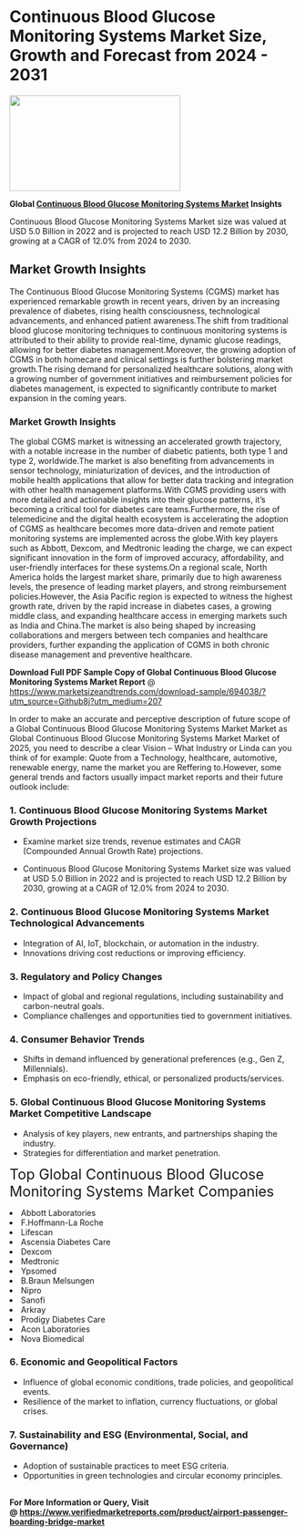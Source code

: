 <H1>Continuous Blood Glucose Monitoring Systems Market Size, Growth and Forecast from 2024 - 2031</H1><img class="aligncenter size-medium wp-image-584254" src="https://thirdeyenews.in/wp-content/uploads/2024/09/Global-Market-Research-300x168.jpeg" alt="" width="300" height="168" /><p><strong>Global&nbsp;<a href="https://www.marketsizeandtrends.com/download-sample/694038/?utm_source=Github8j?utm_medium=207">Continuous Blood Glucose Monitoring Systems Market</a> Insights</strong></p><p>Continuous Blood Glucose Monitoring Systems Market size was valued at USD 5.0 Billion in 2022 and is projected to reach USD 12.2 Billion by 2030, growing at a CAGR of 12.0% from 2024 to 2030.</p><p><h2>Market Growth Insights</h2> The Continuous Blood Glucose Monitoring Systems (CGMS) market has experienced remarkable growth in recent years, driven by an increasing prevalence of diabetes, rising health consciousness, technological advancements, and enhanced patient awareness.The shift from traditional blood glucose monitoring techniques to continuous monitoring systems is attributed to their ability to provide real-time, dynamic glucose readings, allowing for better diabetes management.Moreover, the growing adoption of CGMS in both homecare and clinical settings is further bolstering market growth.The rising demand for personalized healthcare solutions, along with a growing number of government initiatives and reimbursement policies for diabetes management, is expected to significantly contribute to market expansion in the coming years. <h3>Market Growth Insights</h3> The global CGMS market is witnessing an accelerated growth trajectory, with a notable increase in the number of diabetic patients, both type 1 and type 2, worldwide.The market is also benefiting from advancements in sensor technology, miniaturization of devices, and the introduction of mobile health applications that allow for better data tracking and integration with other health management platforms.With CGMS providing users with more detailed and actionable insights into their glucose patterns, it’s becoming a critical tool for diabetes care teams.Furthermore, the rise of telemedicine and the digital health ecosystem is accelerating the adoption of CGMS as healthcare becomes more data-driven and remote patient monitoring systems are implemented across the globe.With key players such as Abbott, Dexcom, and Medtronic leading the charge, we can expect significant innovation in the form of improved accuracy, affordability, and user-friendly interfaces for these systems.On a regional scale, North America holds the largest market share, primarily due to high awareness levels, the presence of leading market players, and strong reimbursement policies.However, the Asia Pacific region is expected to witness the highest growth rate, driven by the rapid increase in diabetes cases, a growing middle class, and expanding healthcare access in emerging markets such as India and China.The market is also being shaped by increasing collaborations and mergers between tech companies and healthcare providers, further expanding the application of CGMS in both chronic disease management and preventive healthcare.</p><p><span class=""><strong>Download Full PDF Sample Copy of Global Continuous Blood Glucose Monitoring Systems Market Report</strong> @ <a href="https://www.marketsizeandtrends.com/download-sample/694038/?utm_source=Github8j?utm_medium=207" target="_blank">https://www.marketsizeandtrends.com/download-sample/694038/?utm_source=Github8j?utm_medium=207</a></span></p><p>In order to make an accurate and perceptive description of future scope of a Global&nbsp;Continuous Blood Glucose Monitoring Systems Market Market as Global&nbsp;Continuous Blood Glucose Monitoring Systems Market Market of 2025, you need to describe a clear Vision &ndash; What Industry or Linda can you think of for example: Quote from a Technology, healthcare, automotive, renewable energy, name the market you are Reffering to.However, some general trends and factors usually impact market reports and their future outlook include:</p><h3>1.&nbsp;<strong>Continuous Blood Glucose Monitoring Systems Market Growth Projections</strong></h3><ul><li>Examine market size trends, revenue estimates and CAGR (Compounded Annual Growth Rate) projections.</li><li><p>Continuous Blood Glucose Monitoring Systems Market size was valued at USD 5.0 Billion in 2022 and is projected to reach USD 12.2 Billion by 2030, growing at a CAGR of 12.0% from 2024 to 2030.</p></li></ul><h3>2.&nbsp;<strong>Continuous Blood Glucose Monitoring Systems Market Technological Advancements</strong></h3><ul><li>Integration of AI, IoT, blockchain, or automation in the industry.</li><li>Innovations driving cost reductions or improving efficiency.</li></ul><h3>3.&nbsp;<strong>Regulatory and Policy Changes</strong></h3><ul><li>Impact of global and regional regulations, including sustainability and carbon-neutral goals.</li><li>Compliance challenges and opportunities tied to government initiatives.</li></ul><h3>4.&nbsp;<strong>Consumer Behavior Trends</strong></h3><ul><li>Shifts in demand influenced by generational preferences (e.g., Gen Z, Millennials).</li><li>Emphasis on eco-friendly, ethical, or personalized products/services.</li></ul><h3>5.&nbsp;<strong>Global Continuous Blood Glucose Monitoring Systems Market Competitive Landscape</strong></h3><ul><li>Analysis of key players, new entrants, and partnerships shaping the industry.</li><li>Strategies for differentiation and market penetration.</li></ul><p data-pm-slice="1 1 []"><span style="color: inherit; font-family: inherit; font-size: 25px;">Top Global Continuous Blood Glucose Monitoring Systems Market Companies</span></p><div class="" data-test-id=""><p><li>Abbott Laboratories</li><li> F.Hoffmann-La Roche</li><li> Lifescan</li><li> Ascensia Diabetes Care</li><li> Dexcom</li><li> Medtronic</li><li> Ypsomed</li><li> B.Braun Melsungen</li><li> Nipro</li><li> Sanofi</li><li> Arkray</li><li> Prodigy Diabetes Care</li><li> Acon Laboratories</li><li> Nova Biomedical</li></p></div><h3>6.&nbsp;<strong>Economic and Geopolitical Factors</strong></h3><ul><li>Influence of global economic conditions, trade policies, and geopolitical events.</li><li>Resilience of the market to inflation, currency fluctuations, or global crises.</li></ul><h3>7.&nbsp;<strong>Sustainability and ESG (Environmental, Social, and Governance)</strong></h3><ul><li>Adoption of sustainable practices to meet ESG criteria.</li><li>Opportunities in green technologies and circular economy principles.</li></ul><h2><strong style="font-size: 14px;">For More Information or Query, Visit @&nbsp;</strong><a style="background-color: #ffffff; font-size: 14px;" href="https://www.marketsizeandtrends.com/report/continuous-blood-glucose-monitoring-systems-market/" target="_blank">https://www.verifiedmarketreports.com/product/airport-passenger-boarding-bridge-market</a></h2>